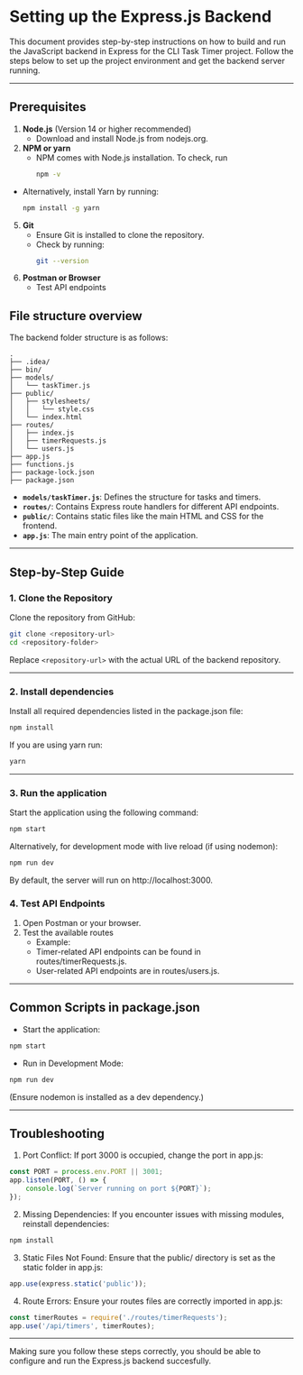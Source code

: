 # Setting up the Express.js Backend
This document provides step-by-step instructions on how to build and run the JavaScript backend in Express for the CLI Task Timer project. Follow the steps below to set up the project environment and get the backend server running.

---

## Prerequisites

1. **Node.js** (Version 14 or higher recommended)
   - Download and install Node.js from nodejs.org.
3. **NPM or yarn**
   - NPM comes with Node.js installation. To check, run
      ```bash
     npm -v
     ```
  - Alternatively, install Yarn by running:
       ```bash
     npm install -g yarn
     ```
5. **Git**
   - Ensure Git is installed to clone the repository.
   - Check by running:
       ```bash
     git --version
     ```
7. **Postman or Browser**
   - Test API endpoints

## File structure overview 
The backend folder structure is as follows:

```
.
├── .idea/                  
├── bin/                    
├── models/
│   └── taskTimer.js        
├── public/
│   ├── stylesheets/
│   │   └── style.css       
│   └── index.html         
├── routes/
│   ├── index.js           
│   ├── timerRequests.js    
│   └── users.js           
├── app.js                 
├── functions.js            
├── package-lock.json      
├── package.json           

```
- **`models/taskTimer.js`**: Defines the structure for tasks and timers.
- **`routes/`**: Contains Express route handlers for different API endpoints.
- **`public/`**: Contains static files like the main HTML and CSS for the frontend.
- **`app.js`**: The main entry point of the application.

---

## Step-by-Step Guide

### 1. Clone the Repository

Clone the repository from GitHub:

```bash
git clone <repository-url>
cd <repository-folder>
```

Replace `<repository-url>` with the actual URL of the backend repository.

---

### 2. Install dependencies

Install all required dependencies listed in the package.json file:

```bash
npm install
```
If you are using yarn run: 

```bash
yarn
```

---

### 3. Run the application

Start the application using the following command:

```bash
npm start
```
Alternatively, for development mode with live reload (if using nodemon):

```bash
npm run dev
```
By default, the server will run on http://localhost:3000.

### 4. Test API Endpoints

1. Open Postman or your browser.
2. Test the available routes
    - Example:
    - Timer-related API endpoints can be found in routes/timerRequests.js.
    - User-related API endpoints are in routes/users.js.
---

## Common Scripts in package.json

- Start the application:
```bash
npm start
```
- Run in Development Mode:
```bash
npm run dev
```
(Ensure nodemon is installed as a dev dependency.)

---

## Troubleshooting

1. Port Conflict: If port 3000 is occupied, change the port in app.js:
```javascript
const PORT = process.env.PORT || 3001;
app.listen(PORT, () => {
    console.log(`Server running on port ${PORT}`);
});
```
2. Missing Dependencies: If you encounter issues with missing modules, reinstall dependencies:
   
```bash
npm install
```
3. Static Files Not Found: Ensure that the public/ directory is set as the static folder in app.js:

```javascript
app.use(express.static('public'));
```

4. Route Errors: Ensure your routes files are correctly imported in app.js:

```javascript
const timerRoutes = require('./routes/timerRequests');
app.use('/api/timers', timerRoutes);
```
---
Making sure you follow these steps correctly, you should be able to configure and run the Express.js backend succesfully.
